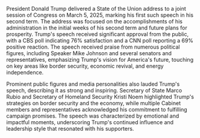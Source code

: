 President Donald Trump delivered a State of the Union address to a joint session of Congress on March 5, 2025, marking his first such speech in his second term. The address was focused on the accomplishments of his administration in the initial weeks of his second term and future plans for prosperity. Trump's speech received significant approval from the public, with a CBS poll indicating 76% satisfaction and a CNN poll reporting a 69% positive reaction. The speech received praise from numerous political figures, including Speaker Mike Johnson and several senators and representatives, emphasizing Trump's vision for America's future, touching on key areas like border security, economic revival, and energy independence. 

Prominent public figures and media personalities also lauded Trump's speech, describing it as strong and inspiring. Secretary of State Marco Rubio and Secretary of Homeland Security Kristi Noem highlighted Trump's strategies on border security and the economy, while multiple Cabinet members and representatives acknowledged his commitment to fulfilling campaign promises. The speech was characterized by emotional and impactful moments, underscoring Trump's continued influence and leadership style that resonated with his supporters.